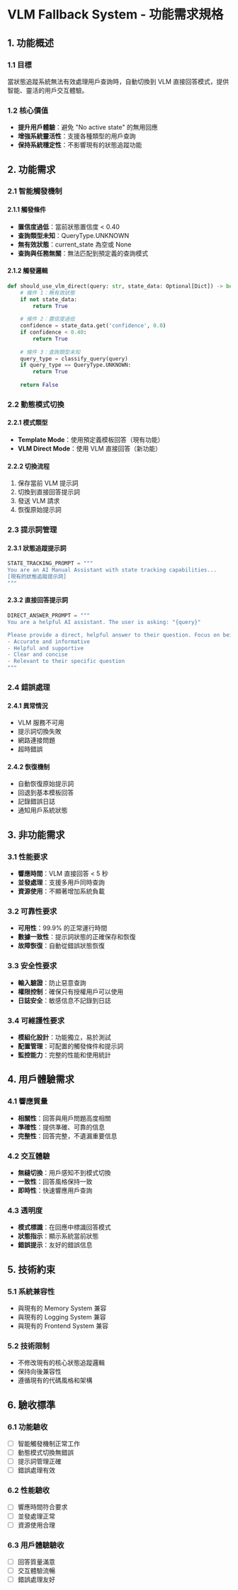 # VLM Fallback System - 功能需求規格

## 1. 功能概述

### 1.1 目標
當狀態追蹤系統無法有效處理用戶查詢時，自動切換到 VLM 直接回答模式，提供智能、靈活的用戶交互體驗。

### 1.2 核心價值
- **提升用戶體驗**：避免 "No active state" 的無用回應
- **增強系統靈活性**：支援各種類型的用戶查詢
- **保持系統穩定性**：不影響現有的狀態追蹤功能

## 2. 功能需求

### 2.1 智能觸發機制

#### 2.1.1 觸發條件
- **置信度過低**：當前狀態置信度 < 0.40
- **查詢類型未知**：QueryType.UNKNOWN
- **無有效狀態**：current_state 為空或 None
- **查詢與任務無關**：無法匹配到預定義的查詢模式

#### 2.1.2 觸發邏輯
```python
def should_use_vlm_direct(query: str, state_data: Optional[Dict]) -> bool:
    # 條件 1：無有效狀態
    if not state_data:
        return True
    
    # 條件 2：置信度過低
    confidence = state_data.get('confidence', 0.0)
    if confidence < 0.40:
        return True
    
    # 條件 3：查詢類型未知
    query_type = classify_query(query)
    if query_type == QueryType.UNKNOWN:
        return True
    
    return False
```

### 2.2 動態模式切換

#### 2.2.1 模式類型
- **Template Mode**：使用預定義模板回答（現有功能）
- **VLM Direct Mode**：使用 VLM 直接回答（新功能）

#### 2.2.2 切換流程
1. 保存當前 VLM 提示詞
2. 切換到直接回答提示詞
3. 發送 VLM 請求
4. 恢復原始提示詞

### 2.3 提示詞管理

#### 2.3.1 狀態追蹤提示詞
```python
STATE_TRACKING_PROMPT = """
You are an AI Manual Assistant with state tracking capabilities...
[現有的狀態追蹤提示詞]
"""
```

#### 2.3.2 直接回答提示詞
```python
DIRECT_ANSWER_PROMPT = """
You are a helpful AI assistant. The user is asking: "{query}"

Please provide a direct, helpful answer to their question. Focus on being:
- Accurate and informative
- Helpful and supportive
- Clear and concise
- Relevant to their specific question
"""
```

### 2.4 錯誤處理

#### 2.4.1 異常情況
- VLM 服務不可用
- 提示詞切換失敗
- 網路連接問題
- 超時錯誤

#### 2.4.2 恢復機制
- 自動恢復原始提示詞
- 回退到基本模板回答
- 記錄錯誤日誌
- 通知用戶系統狀態

## 3. 非功能需求

### 3.1 性能要求
- **響應時間**：VLM 直接回答 < 5 秒
- **並發處理**：支援多用戶同時查詢
- **資源使用**：不顯著增加系統負載

### 3.2 可靠性要求
- **可用性**：99.9% 的正常運行時間
- **數據一致性**：提示詞狀態的正確保存和恢復
- **故障恢復**：自動從錯誤狀態恢復

### 3.3 安全性要求
- **輸入驗證**：防止惡意查詢
- **權限控制**：確保只有授權用戶可以使用
- **日誌安全**：敏感信息不記錄到日誌

### 3.4 可維護性要求
- **模組化設計**：功能獨立，易於測試
- **配置管理**：可配置的觸發條件和提示詞
- **監控能力**：完整的性能和使用統計

## 4. 用戶體驗需求

### 4.1 響應質量
- **相關性**：回答與用戶問題高度相關
- **準確性**：提供準確、可靠的信息
- **完整性**：回答完整，不遺漏重要信息

### 4.2 交互體驗
- **無縫切換**：用戶感知不到模式切換
- **一致性**：回答風格保持一致
- **即時性**：快速響應用戶查詢

### 4.3 透明度
- **模式標識**：在回應中標識回答模式
- **狀態指示**：顯示系統當前狀態
- **錯誤提示**：友好的錯誤信息

## 5. 技術約束

### 5.1 系統兼容性
- 與現有的 Memory System 兼容
- 與現有的 Logging System 兼容
- 與現有的 Frontend System 兼容

### 5.2 技術限制
- 不修改現有的核心狀態追蹤邏輯
- 保持向後兼容性
- 遵循現有的代碼風格和架構

## 6. 驗收標準

### 6.1 功能驗收
- [ ] 智能觸發機制正常工作
- [ ] 動態模式切換無錯誤
- [ ] 提示詞管理正確
- [ ] 錯誤處理有效

### 6.2 性能驗收
- [ ] 響應時間符合要求
- [ ] 並發處理正常
- [ ] 資源使用合理

### 6.3 用戶體驗驗收
- [ ] 回答質量滿意
- [ ] 交互體驗流暢
- [ ] 錯誤處理友好 